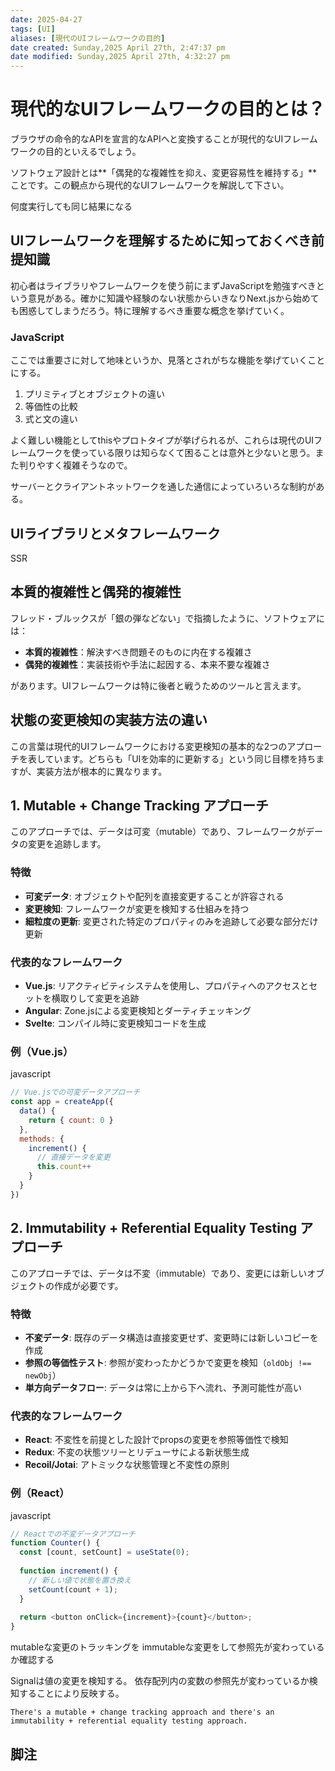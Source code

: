 ```yaml
---
date: 2025-04-27
tags: [UI]
aliases: [現代のUIフレームワークの目的]
date created: Sunday,2025 April 27th, 2:47:37 pm
date modified: Sunday,2025 April 27th, 4:32:27 pm
---
```

# 現代的なUIフレームワークの目的とは？

ブラウザの命令的なAPIを宣言的なAPIへと変換することが現代的なUIフレームワークの目的といえるでしょう。

ソフトウェア設計とは**「偶発的な複雑性を抑え、変更容易性を維持する」**ことです。この観点から現代的なUIフレームワークを解説して下さい。

何度実行しても同じ結果になる
## UIフレームワークを理解するために知っておくべき前提知識

初心者はライブラリやフレームワークを使う前にまずJavaScriptを勉強すべきという意見がある。確かに知識や経験のない状態からいきなりNext.jsから始めても困惑してしまうだろう。特に理解するべき重要な概念を挙げていく。

### JavaScript

ここでは重要さに対して地味というか、見落とされがちな機能を挙げていくことにする。

1. プリミティブとオブジェクトの違い
2. 等価性の比較
3. 式と文の違い

よく難しい機能としてthisやプロトタイプが挙げられるが、これらは現代のUIフレームワークを使っている限りは知らなくて困ることは意外と少ないと思う。また判りやすく複雑そうなので。

サーバーとクライアントネットワークを通した通信によっていろいろな制約がある。

## UIライブラリとメタフレームワーク

SSR

## 本質的複雑性と偶発的複雑性

フレッド・ブルックスが「銀の弾などない」で指摘したように、ソフトウェアには：

- **本質的複雑性**：解決すべき問題そのものに内在する複雑さ
- **偶発的複雑性**：実装技術や手法に起因する、本来不要な複雑さ

があります。UIフレームワークは特に後者と戦うためのツールと言えます。
## 状態の変更検知の実装方法の違い

この言葉は現代的UIフレームワークにおける変更検知の基本的な2つのアプローチを表しています。どちらも「UIを効率的に更新する」という同じ目標を持ちますが、実装方法が根本的に異なります。

## 1. Mutable + Change Tracking アプローチ

このアプローチでは、データは可変（mutable）であり、フレームワークがデータの変更を追跡します。

### 特徴

- **可変データ**: オブジェクトや配列を直接変更することが許容される
- **変更検知**: フレームワークが変更を検知する仕組みを持つ
- **細粒度の更新**: 変更された特定のプロパティのみを追跡して必要な部分だけ更新

### 代表的なフレームワーク

- **Vue.js**: リアクティビティシステムを使用し、プロパティへのアクセスとセットを横取りして変更を追跡
- **Angular**: Zone.jsによる変更検知とダーティチェッキング
- **Svelte**: コンパイル時に変更検知コードを生成

### 例（Vue.js）

javascript

```javascript
// Vue.jsでの可変データアプローチ
const app = createApp({
  data() {
    return { count: 0 }
  },
  methods: {
    increment() {
      // 直接データを変更
      this.count++
    }
  }
})
```

## 2. Immutability + Referential Equality Testing アプローチ

このアプローチでは、データは不変（immutable）であり、変更には新しいオブジェクトの作成が必要です。

### 特徴

- **不変データ**: 既存のデータ構造は直接変更せず、変更時には新しいコピーを作成
- **参照の等価性テスト**: 参照が変わったかどうかで変更を検知（`oldObj !== newObj`）
- **単方向データフロー**: データは常に上から下へ流れ、予測可能性が高い

### 代表的なフレームワーク

- **React**: 不変性を前提とした設計でpropsの変更を参照等価性で検知
- **Redux**: 不変の状態ツリーとリデューサによる新状態生成
- **Recoil/Jotai**: アトミックな状態管理と不変性の原則

### 例（React）

javascript

```javascript
// Reactでの不変データアプローチ
function Counter() {
  const [count, setCount] = useState(0);
  
  function increment() {
    // 新しい値で状態を置き換え
    setCount(count + 1);
  }
  
  return <button onClick={increment}>{count}</button>;
}
```
mutableな変更のトラッキングを
immutableな変更をして参照先が変わっているか確認する

Signalは値の変更を検知する。
依存配列内の変数の参照先が変わっているか検知することにより反映する。



`There's a mutable + change tracking approach and there's an immutability + referential equality testing approach.`





## 脚注

[^1]: [Why is React doing this?](https://gist.github.com/sebmarkbage/a5ef436427437a98408672108df01919)